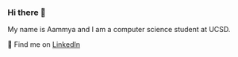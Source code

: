 ### Hi there 👋

My name is Aammya and I am a computer science student at UCSD. 



<!-- link official trend website -->


<!-- 
My name is Aammya and I am a computer science student at UCSD. Here's some info about me! 

🐳 Work Experience:
- [description coming soon] <br/>

💿 Current Projects:
- SDCTA-Data-Visualization-Website <a href="https://github.com/TritonSE/SDCTA-Data-Visualization-Website" target="_blank">[Link]</a>
- Hyperdimensional Computing Library <a href="https://github.com/doraemon127/hdc-lib_ersp_22-23" target="_blank">[Link]</a> <br/>

🌱 Interests:
- Cloud Computing
- Algorithmic Trading
- Artifical Intelligence 
- Web Development (Back-End, Full-Stack)<br/>
-->

💬 Find me on <a href="https://www.linkedin.com/in/aammya-sapra-988544203" target="_blank">LinkedIn</a>
<!-- 💬 Find me on my website [coming soon] or on [LinkedIn](https://www.linkedin.com/in/aammya-sapra-988544203)! -->



<!--
**doraemon127/doraemon127** is a ✨ _special_ ✨ repository because its `README.md` (this file) appears on your GitHub profile.

Here are some ideas to get you started:

- 🔭 I’m currently working on ...
- 🌱 I’m currently learning ...
- 👯 I’m looking to collaborate on ...
- 🤔 I’m looking for help with ...
- 💬 Ask me about ...
- 📫 How to reach me: ...
- 😄 Pronouns: ...
- ⚡ Fun fact: ...
-->

